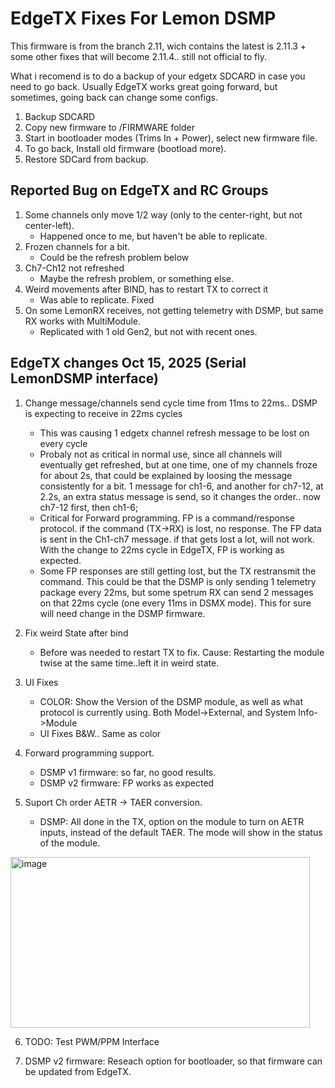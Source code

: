 <h1> EdgeTX Fixes For Lemon DSMP </h1> 

This firmware is from the branch 2.11, wich contains the latest is 2.11.3 + some other fixes that will become 2.11.4.. still not official to fly.

What i recomend is to do a backup of your edgetx SDCARD in case you need to go back.
Usually EdgeTX works great going forward, but sometimes, going back can change some configs.

1. Backup SDCARD
2. Copy new firmware to /FIRMWARE folder
3. Start in bootloader modes (Trims In + Power), select new firmware file.
4. To go back, Install old firmware (bootload more).
5. Restore SDCard from backup.


<h2>Reported Bug on EdgeTX and RC Groups</h2>

1. Some channels only move 1/2 way  (only to the center-right, but not center-left). 
    -   Happened once to me, but haven't be able to replicate.
2. Frozen channels for a bit.   
    -   Could be the refresh problem below
3. Ch7-Ch12 not refreshed
    -   Maybe the refresh problem, or something else.
4. Weird movements after BIND, has to restart TX to correct it
    -   Was able to replicate. Fixed
5. On some LemonRX receives, not getting telemetry with DSMP, but same RX works with MultiModule.
    -   Replicated with 1 old Gen2, but not with recent ones. 

<h2>EdgeTX changes Oct 15, 2025 (Serial LemonDSMP interface)</h2>

1. Change message/channels send cycle time from 11ms to 22ms..  DSMP is expecting to receive in 22ms cycles
    - This was causing 1 edgetx channel refresh message to be lost on every cycle
    - Probaly not as critical in normal use, since all channels will eventually get refreshed, but at one time, one of my channels froze for about 
      2s, that could be explained by loosing the message consistently for a bit. 1 message for ch1-6, and another 
      for ch7-12, at 2.2s, an extra status message is send, so it changes the order.. now ch7-12 first, then ch1-6;
    - Critical for Forward programming. FP is a command/response protocol. if the command (TX->RX) is lost, no response. 
      The FP data is sent in the Ch1-ch7 message. if that gets lost a lot, will not work. With the change to 22ms cycle in EdgeTX, FP is working 
      as expected.
    - Some FP responses are still getting lost, but the TX restransmit the command. This could be that the DSMP is only sending 1 telemetry package every 22ms, 
      but some spetrum RX can send 2 messages on that 22ms cycle (one every 11ms in DSMX mode).  This for sure will need change in the DSMP firmware.

2. Fix weird State after bind
    - Before was needed to restart TX to fix. Cause: Restarting the module twise at the same time..left it in weird state.

3. UI Fixes 
    - COLOR:  Show the Version of the DSMP module, as well as what protocol is currently using. Both Model->External, and System Info->Module
    - UI Fixes B&W.. Same as color

4. Forward programming support.
    - DSMP v1 firmware:  so far, no good results.  
    - DSMP v2 firmware:  FP works as expected

5. Suport Ch order AETR -> TAER conversion.  
    - DSMP: All done in the TX, option on the module to turn on 
    AETR inputs, instead of the default TAER. The mode will show in 
    the status of the module.
<img width="479" height="273" alt="image" src="https://github.com/user-attachments/assets/33258953-bc05-4524-ac93-702f62e6ad3e" />


6. TODO: Test PWM/PPM Interface

7. DSMP v2 firmware: Reseach option for bootloader, so that firmware can be updated from EdgeTX.

